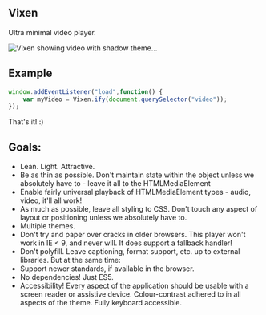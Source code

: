 Vixen
-----

Ultra minimal video player.

![Vixen showing video with shadow theme...](http://cgiffard.com/github/vixen/vixen-shadow-ui-2.png)

## Example

```javascript
window.addEventListener("load",function() {
	var myVideo = Vixen.ify(document.querySelector("video"));
});
```

That's it! :)

## Goals:

*	Lean. Light. Attractive.
*	Be as thin as possible. Don't maintain state within the object unless we
	absolutely have to - leave it all to the HTMLMediaElement
*	Enable fairly universal playback of HTMLMediaElement types - audio, video,
	it'll all work!
*	As much as possible, leave all styling to CSS. Don't touch any aspect of
	layout or positioning unless we absolutely have to.
*	Multiple themes.
*	Don't try and paper over cracks in older browsers. This player won't work
	in IE < 9, and never will. It does support a fallback handler!
*	Don't polyfill. Leave captioning, format support, etc. up to external
	libraries. But at the same time:
*	Support newer standards, if available in the browser.
*	No dependencies! Just ES5.
*	Accessibility! Every aspect of the application should be usable with a screen
	reader or assistive device. Colour-contrast adhered to in all aspects of the
	theme. Fully keyboard accessible.